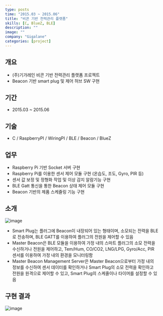 ```yaml
---
type: posts
time: "2015.03 ~ 2015.06"
title: "비콘 기반 전력관리 플랫폼"
skills: [C, BlueZ, BLE]
description: ""
image: ""
company: "Gigalane"
categories: [project]
---
```


## 개요

* (주)기가레인 비콘 기반 전력관리 플랫폼 프로젝트 
* Beacon 기반 smart plug 및 제어 허브 SW 구현

## 기간

* 2015.03 ~ 2015.06

## 기술 

* C / RaspberryPI / WiringPI / BLE / Beacon / BlueZ

## 업무

* Raspberry Pi 기반 Socket 서버 구현
* Raspberry Pi를 이용한 센서 제어 모듈 구현 (온습도, 조도, Gyro, PIR 등)
* 센서 값 보정 및 정형화 작업 및 이상 감지 알람기능 구현 
* BLE Gatt 통신을 통한 Beacon 상태 제어 모듈 구현
* Beacon 기반의 제품 스케쥴링 기능 구현 

## 소개 

![image](https://user-images.githubusercontent.com/35713051/121361162-fe4dda80-c96f-11eb-9da1-cec89a313f4b.png)

* Smart Plug는 플러그에 Beacon이 내장되어 있는 형태이며, 소모되는 전력을 BLE로 전송하며, BLE GATT를 이용하여 플러그의 전원을 제어할 수 있음
* Master Beacon은 BLE 모듈을 이용하여 가정 내의 스마트 플러그의 소모 전력을 수신하거나 전원을 제어하고, Tem/Hum, CO/CO2, LNG/LPG, Gyro/Acc, PIR 센서를 이용하여 가정 내의 환경을 모니터링함
* Master Beacon Management Server은 Master Beacon으로부터 가정 내의 정보를 수신하여 센서 데이터를 확인하거나 Smart Plug의 소모 전력을 확인하고 전원을 원격으로 제어할 수 있고, Smart Plug의 스케줄이나 타이머를 설정할 수 있음

## 구현 결과 

![image](https://user-images.githubusercontent.com/35713051/121361270-19b8e580-c970-11eb-928d-3e5faea4cc9e.png)


